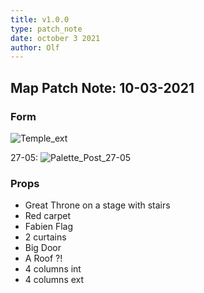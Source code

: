 ```yaml
---
title: v1.0.0
type: patch_note
date: october 3 2021
author: Olf
---
```


## Map Patch Note: 10-03-2021

### Form

![Temple_ext](/FABIENs_Brain/attachments/MAP/v1-0-0/Temple_preview_EXT.png "So small...")

27-05:
![Palette_Post_27-05](/FABIENs_Brain/attachments/MAP/v1-0-0/Temple_preview_INT.png "Couffy")

### Props

- Great Throne on a stage with stairs
- Red carpet
- Fabien Flag
- 2 curtains
- Big Door
- A Roof ?!
- 4 columns int
- 4 columns ext
